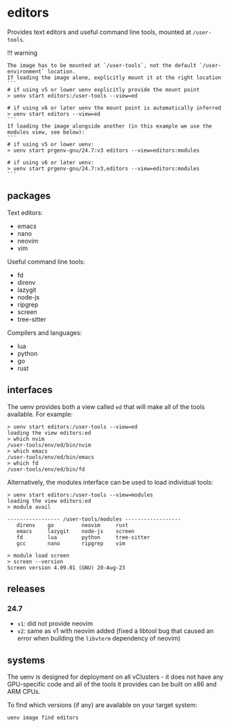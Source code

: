 # editors

Provides text editors and useful command line tools, mounted at `/user-tools`.


!!! warning

    The image has to be mounted at `/user-tools`, not the default `/user-environment` location.
    If loading the image alone, explicitly mount it at the right location
    ```
    # if using v5 or lower uenv explicitly provide the mount point
    > uenv start editors:/user-tools --view=ed

    # if using v6 or later uenv the mount point is automatically inferred
    > uenv start editors --view=ed
    ```
    If loading the image alongside another (in this example we use the modules view, see below):
    ```
    # if using v5 or lower uenv:
    > uenv start prgenv-gnu/24.7:v3 editors --view=editors:modules

    # if using v6 or later uenv:
    > uenv start prgenv-gnu/24.7:v3,editors --view=editors:modules
    ```

## packages

Text editors:

* emacs
* nano
* neovim
* vim

Useful command line tools:

* fd
* direnv
* lazygit
* node-js
* ripgrep
* screen
* tree-sitter

Compilers and languages:

* lua
* python
* go
* rust

## interfaces

The uenv provides both a view called `ed` that will make all of the tools available. For example:
```
> uenv start editors:/user-tools --view=ed
loading the view editors:ed
> which nvim
/user-tools/env/ed/bin/nvim
> which emacs
/user-tools/env/ed/bin/emacs
> which fd
/user-tools/env/ed/bin/fd
```

Alternatively, the modules interface can be used to load individual tools:
```
> uenv start editors:/user-tools --view=modules
loading the view editors:ed
> module avail

----------------- /user-tools/modules ------------------
   direnv    go         neovim     rust
   emacs     lazygit    node-js    screen
   fd        lua        python     tree-sitter
   gcc       nano       ripgrep    vim

> module load screen
> screen --version
Screen version 4.09.01 (GNU) 20-Aug-23
```

## releases

### 24.7

* `v1`: did not provide neovim
* `v2`: same as v1 with neovim added (fixed a libtool bug that caused an error when building the `libvterm` dependency of neovim)

## systems

The uenv is designed for deployment on all vClusters - it does not have any GPU-specific code and all of the tools it provides can be built on x86 and ARM CPUs.

To find which versions (if any) are available on your target system:
```
uenv image find editors
```

